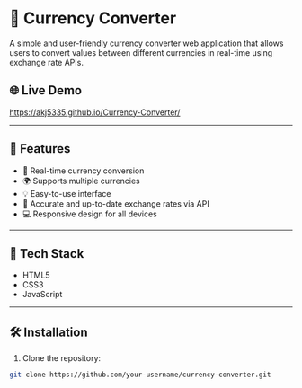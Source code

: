 # 💱 Currency Converter

A simple and user-friendly currency converter web application that allows users to convert values between different currencies in real-time using exchange rate APIs.

## 🌐 Live Demo
https://akj5335.github.io/Currency-Converter/

---

## 📌 Features

- 🔁 Real-time currency conversion
- 🌍 Supports multiple currencies
- 💡 Easy-to-use interface
- 🎯 Accurate and up-to-date exchange rates via API
- 💻 Responsive design for all devices

---

## 🚀 Tech Stack

- HTML5
- CSS3
- JavaScript 


---

## 🛠️ Installation

1. Clone the repository:

```bash
git clone https://github.com/your-username/currency-converter.git



